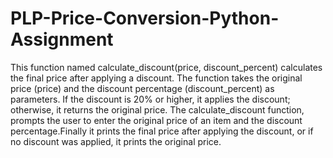 # PLP-Price-Conversion-Python-Assignment
This function named calculate_discount(price, discount_percent) calculates the final price after applying a discount. The function takes the original price (price) and the discount percentage (discount_percent) as parameters. If the discount is 20% or higher, it applies the discount; otherwise, it returns the original price.
The calculate_discount function, prompts the user to enter the original price of an item and the discount percentage.Finally it prints the final price after applying the discount, or if no discount was applied, it prints the original price.
